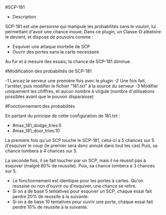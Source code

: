 #SCP-181

- Description

SCP-181 est une personne qui manipule les probabilités sans le vouloir, lui permettant d'avoir une chance inouie.
Dans ce plugin, un Classe-D aléatoire le devient, et dispose de pouvoirs comme :

- Esquiver une attaque mortelle de SCP
- Ouvrir des portes sans la carte necessaire

Au fur et à mesure des essais, la chance de SCP-181 diminue.


#Modification des probabilités de SCP-181

-1 Lancez le serveur une première fois avec le plugin
-2 Une fois fait, l'arrêter, puis modifier le fichier "181.txt" à la source du serveur
-3 Modifier uniquement les chiffres, et aucun nombre à virgule (nombre d'utilisations possibles avant que le pouvoir disparaisse)


#Fonctionnement des probabilités

En partant du principe de cette configuration de 181.txt :
- #max_181_dodge_tries:5
- #max_181_door_tries:10

La première fois qu'un SCP touche le SCP-181, celui-ci a 5 chances sur 5 d'esquiver le coup (le premier sera donc annulé dans tout les cas)
Puis, sa chance tombera à 4 chances sur 5.

La seconde fois, il se fait toucher par un SCP, mais il ne réussit pas à esquiver (malgré 80% de reussite).
Puis, sa chance tombera à 3 chances sur 5.

- Le fonctionnement est identique pour les portes à cartes. Qu'on reussise ou non d'ouvrir ou d'esquiver, une chance se retire.
- Si on a de base 5 tentatives pour esquiver un SCP, chaque essai fait perdre 20% de reussite à la suivante.
- Si on a de base 10 tentatives pour ouvrir une porte, chaque essai fait perdre 10% de reussite à la suivante.

